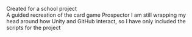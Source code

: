Created for a school project  
A guided recreation of the card game Prospector
I am still wrapping my head around how Unity and GitHub interact, so I have only included the scripts for the project
